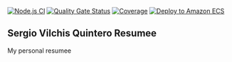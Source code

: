 [![Node.js CI](https://github.com/sergio-vilchis/resumee/actions/workflows/node.js.yml/badge.svg)](https://github.com/sergio-vilchis/resumee/actions/workflows/node.js.yml)
[![Quality Gate Status](https://sonarcloud.io/api/project_badges/measure?project=sergio-vilchis_resumee&metric=alert_status)](https://sonarcloud.io/summary/new_code?id=sergio-vilchis_resumee)
[![Coverage](https://sonarcloud.io/api/project_badges/measure?project=sergio-vilchis_resumee&metric=coverage)](https://sonarcloud.io/summary/new_code?id=sergio-vilchis_resumee)
[![Deploy to Amazon ECS](https://github.com/sergio-vilchis/resumee/actions/workflows/aws.yml/badge.svg)](https://github.com/sergio-vilchis/resumee/actions/workflows/aws.yml)
## Sergio Vilchis Quintero Resumee
My personal resumee
